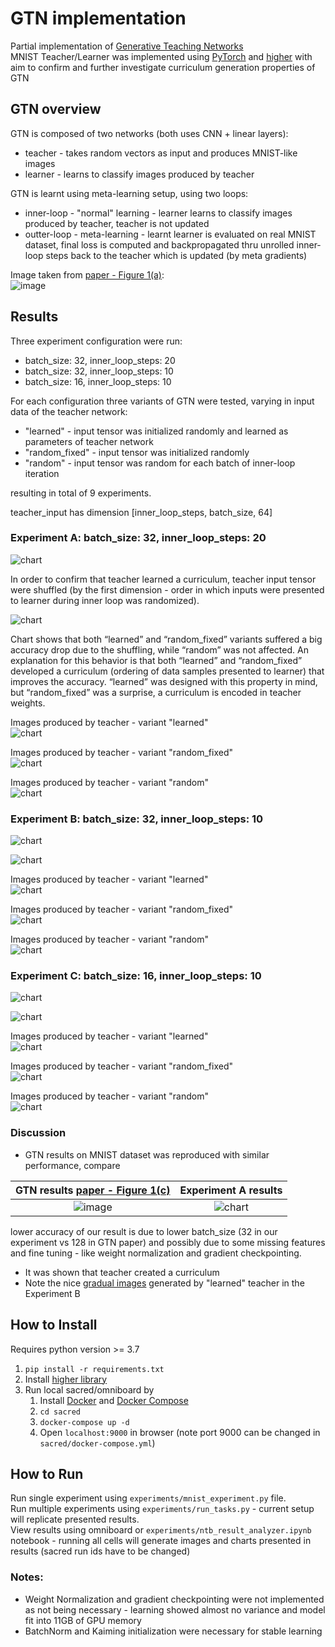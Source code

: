 # GTN implementation

Partial implementation of [Generative Teaching Networks](https://arxiv.org/abs/1912.07768) \
MNIST Teacher/Learner was implemented using [PyTorch](https://pytorch.org/) and [higher](https://github.com/facebookresearch/higher)
with aim to confirm and further investigate curriculum generation properties of GTN

## GTN overview
GTN is composed of two networks (both uses CNN + linear layers):
 * teacher - takes random vectors as input and produces MNIST-like images
 * learner - learns to classify images produced by teacher

GTN is learnt using meta-learning setup, using two loops:
 * inner-loop - "normal" learning - learner learns to classify images produced by teacher, teacher is not updated
 * outter-loop - meta-learning - learnt learner is evaluated on real MNIST dataset, 
                 final loss is computed and backpropagated thru unrolled inner-loop steps 
                 back to the teacher which is updated (by meta gradients)  

Image taken from [paper - Figure 1(a)](https://arxiv.org/abs/1912.07768):\
 ![image](./doc/gtn_paper_overview.png)


## Results

Three experiment configuration were run:
 * batch_size: 32, inner_loop_steps: 20 
 * batch_size: 32, inner_loop_steps: 10 
 * batch_size: 16, inner_loop_steps: 10 

For each configuration three variants of GTN were tested, varying in input data of the teacher network:
 * "learned" - input tensor was initialized randomly and learned as parameters of teacher network
 * "random_fixed" - input tensor was initialized randomly
 * "random" - input tensor was random for each batch of inner-loop iteration

resulting in total of 9 experiments.

teacher_input has dimension [inner_loop_steps, batch_size, 64]


### Experiment A: batch_size: 32, inner_loop_steps: 20
![chart](./doc/t_20i_32b_teacher_input_loss.png)

In order to confirm that teacher learned a curriculum, teacher input tensor were shuffled (by the first dimension - 
order in which inputs were presented to learner during inner loop was randomized).

![chart](./doc/t_20i_32b_teacher_input_shuffled.png)

Chart shows that both “learned” and “random_fixed” variants suffered a big accuracy drop due to the shuffling, 
while “random” was not affected. An explanation for this behavior is that both “learned” and “random_fixed” developed 
a curriculum (ordering of data samples presented to learner) that improves the accuracy. “learned” was designed with 
this property in mind, but “random_fixed” was a surprise, a curriculum is encoded in teacher weights.

Images produced by teacher - variant "learned"\
![chart](./doc/t_20i_32b_data_learned.png)

Images produced by teacher - variant "random_fixed"\
![chart](./doc/t_20i_32b_data_random_fixed.png)

Images produced by teacher - variant "random"\
![chart](./doc/t_20i_32b_data_random.png)


### Experiment B: batch_size: 32, inner_loop_steps: 10

![chart](./doc/t_10i_32b_teacher_input_loss.png)

![chart](./doc/t_10i_32b_teacher_input_shuffled.png)


<a name="experiment_b_learned"></a>
Images produced by teacher - variant "learned"\
![chart](./doc/t_10i_32b_data_learned.png)

Images produced by teacher - variant "random_fixed"\
![chart](./doc/t_10i_32b_data_random_fixed.png)

Images produced by teacher - variant "random"\
![chart](./doc/t_10i_32b_data_random.png)

### Experiment C: batch_size: 16, inner_loop_steps: 10
![chart](./doc/t_10i_16b_teacher_input_loss.png)

![chart](./doc/t_10i_16b_teacher_input_shuffled.png)

Images produced by teacher - variant "learned"\
![chart](./doc/t_10i_16b_data_learned.png)

Images produced by teacher - variant "random_fixed"\
![chart](./doc/t_10i_16b_data_random_fixed.png)

Images produced by teacher - variant "random"\
![chart](./doc/t_10i_16b_data_random.png)


### Discussion

* GTN results on MNIST dataset was reproduced with similar performance, compare

| GTN results [paper - Figure 1(c)](https://arxiv.org/abs/1912.07768) | Experiment A results |
:------------:|:-----------:
![image](./doc/gtn_paper_comparison.png) | ![chart](./doc/t_20i_32b_teacher_input_loss.png)

lower accuracy of our result is due to lower batch_size (32 in our experiment vs 128 in GTN paper) and possibly due to 
some missing features and fine tuning - like weight normalization and gradient checkpointing.

* It was shown that teacher created a curriculum
* Note the nice [gradual images](#experiment_b_learned) generated by "learned" teacher in the Experiment B

## How to Install

Requires python version >= 3.7

1. `pip install -r requirements.txt`
2. Install [higher library](https://github.com/facebookresearch/higher)
3. Run local sacred/omniboard by 
    1. Install [Docker](https://www.docker.com/) and [Docker Compose](https://docs.docker.com/compose/install/)
    2. `cd sacred`
    3. `docker-compose up -d`
    4. Open `localhost:9000` in browser (note port 9000 can be changed in `sacred/docker-compose.yml`)

## How to Run

Run single experiment using `experiments/mnist_experiment.py` file. \
Run multiple experiments using `experiments/run_tasks.py` - current setup will replicate presented results. \
View results using omniboard or `experiments/ntb_result_analyzer.ipynb` notebook - running all cells will generate 
images and charts presented in results (sacred run ids have to be changed)

### Notes: 
 * Weight Normalization and gradient checkpointing were not implemented as not being necessary - 
learning showed almost no variance and model fit into 11GB of GPU memory
 * BatchNorm and Kaiming initialization were necessary for stable learning
